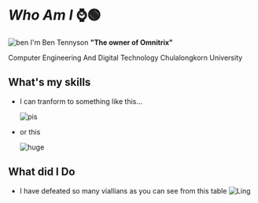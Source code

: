 # *Who Am I* ⌚🟢
![ben](https://static1.colliderimages.com/wordpress/wp-content/uploads/2023/12/ben-10-top-10-aliens.jpg?q=50&fit=crop&w=1100&h=618&dpr=1.5)
I'm Ben Tennyson **"The owner of Omnitrix"** 


Computer Engineering And Digital Technology Chulalongkorn University


## What's my skills
- I can tranform to something like this...
  
  ![pis](https://starlightaustralia.wordpress.com/wp-content/uploads/2010/08/fourarms_act_3.jpg?w=448&h=336)
- or this

  ![huge](https://scontent.fbkk5-3.fna.fbcdn.net/v/t39.30808-6/393356282_731111885512139_7226464920075381645_n.jpg?_nc_cat=105&ccb=1-7&_nc_sid=bd9a62&_nc_ohc=q0YoT2Zl6awQ7kNvgGh6lrN&_nc_ht=scontent.fbkk5-3.fna&oh=00_AYBvPUcGh21S12VPDjYO8aZDKXSZq0DuxLOYJkOfhVomiA&oe=66CDF07F)

## What did I Do
- I have defeated so many viallians as you can see from this table
![Ling](https://images-wixmp-ed30a86b8c4ca887773594c2.wixmp.com/f/6f33bfe5-60b1-410b-a91d-7c6883e03fe9/dfa4s5y-63a8e737-e17a-43c8-848b-399a9d2c6392.png/v1/fit/w_828,h_536,q_70,strp/ben_10_villains_tier_list_by_roganthedcfan_dfa4s5y-414w-2x.jpg?token=eyJ0eXAiOiJKV1QiLCJhbGciOiJIUzI1NiJ9.eyJzdWIiOiJ1cm46YXBwOjdlMGQxODg5ODIyNjQzNzNhNWYwZDQxNWVhMGQyNmUwIiwiaXNzIjoidXJuOmFwcDo3ZTBkMTg4OTgyMjY0MzczYTVmMGQ0MTVlYTBkMjZlMCIsIm9iaiI6W1t7ImhlaWdodCI6Ijw9NzM5IiwicGF0aCI6IlwvZlwvNmYzM2JmZTUtNjBiMS00MTBiLWE5MWQtN2M2ODgzZTAzZmU5XC9kZmE0czV5LTYzYThlNzM3LWUxN2EtNDNjOC04NDhiLTM5OWE5ZDJjNjM5Mi5wbmciLCJ3aWR0aCI6Ijw9MTE0MCJ9XV0sImF1ZCI6WyJ1cm46c2VydmljZTppbWFnZS5vcGVyYXRpb25zIl19.zqelgEzM48WnenKKLGK7W_yr2bDMciNQL4TXsNHMJlQ)

<!--
**mixzky/mixzky** is a ✨ _special_ ✨ repository because its `README.md` (this file) appears on your GitHub profile.



Here are some ideas to get you started:

- 🔭 I’m currently working on ...
- 🌱 I’m currently learning ...
- 👯 I’m looking to collaborate on ...
- 🤔 I’m looking for help with ...
- 💬 Ask me about ...
- 📫 How to reach me: ...
- 😄 Pronouns: ...
- ⚡ Fun fact: ...
-->
